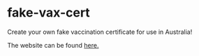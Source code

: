 # fake-vax-cert
Create your own fake vaccination certificate for use in Australia!

The website can be found [here.](https://clash-of-mishas.github.io/fake-vax-cert/)
